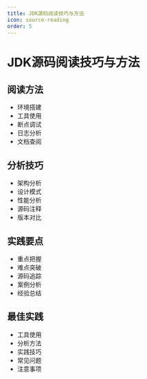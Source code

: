 ```yaml
---
title: JDK源码阅读技巧与方法
icon: source-reading
order: 5
---
```


# JDK源码阅读技巧与方法

## 阅读方法
- 环境搭建
- 工具使用
- 断点调试
- 日志分析
- 文档查阅

## 分析技巧
- 架构分析
- 设计模式
- 性能分析
- 源码注释
- 版本对比

## 实践要点
- 重点把握
- 难点突破
- 源码追踪
- 案例分析
- 经验总结

## 最佳实践
- 工具使用
- 分析方法
- 实践技巧
- 常见问题
- 注意事项
